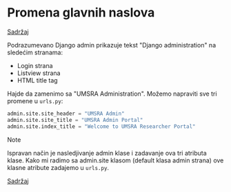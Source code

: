 
# Promena glavnih naslova

[Sadržaj](00_sadrzaj.md)

Podrazumevano Django admin prikazuje tekst "Django administration" na sledećim stranama:

- Login strana
- Listview strana
- HTML title tag

Hajde da zamenimo sa "UMSRA Administration". Možemo napraviti sve tri promene u `urls.py`:

```py
admin.site.site_header = "UMSRA Admin"
admin.site.site_title = "UMSRA Admin Portal"
admin.site.index_title = "Welcome to UMSRA Researcher Portal"
```

> [!Note]
>
> Ispravan način je nasledjivanje admin klase i zadavanje ova tri atributa klase. Kako mi radimo sa admin.site klasom (default klasa admin strana) ove klasne atribute zadajemo u `urls.py`.

[Sadržaj](00_sadrzaj.md)
